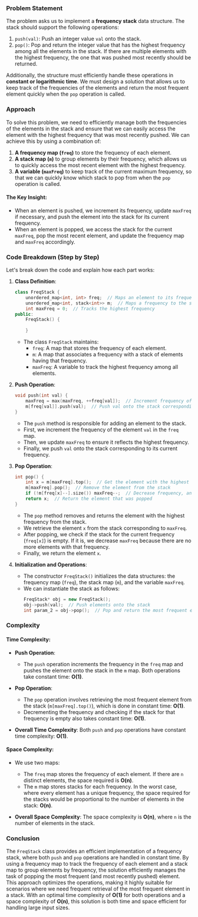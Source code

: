 ### Problem Statement

The problem asks us to implement a **frequency stack** data structure. The stack should support the following operations:
1. `push(val)`: Push an integer value `val` onto the stack.
2. `pop()`: Pop and return the integer value that has the highest frequency among all the elements in the stack. If there are multiple elements with the highest frequency, the one that was pushed most recently should be returned.
   
Additionally, the structure must efficiently handle these operations in **constant or logarithmic time**. We must design a solution that allows us to keep track of the frequencies of the elements and return the most frequent element quickly when the `pop` operation is called.

### Approach

To solve this problem, we need to efficiently manage both the frequencies of the elements in the stack and ensure that we can easily access the element with the highest frequency that was most recently pushed. We can achieve this by using a combination of:
1. **A frequency map (`freq`)** to store the frequency of each element.
2. **A stack map (`m`)** to group elements by their frequency, which allows us to quickly access the most recent element with the highest frequency.
3. **A variable (`maxFreq`)** to keep track of the current maximum frequency, so that we can quickly know which stack to pop from when the `pop` operation is called.

#### The Key Insight:
- When an element is pushed, we increment its frequency, update `maxFreq` if necessary, and push the element into the stack for its current frequency.
- When an element is popped, we access the stack for the current `maxFreq`, pop the most recent element, and update the frequency map and `maxFreq` accordingly.

### Code Breakdown (Step by Step)

Let's break down the code and explain how each part works:

1. **Class Definition**:
   ```cpp
   class FreqStack {
       unordered_map<int, int> freq;  // Maps an element to its frequency
       unordered_map<int, stack<int>> m;  // Maps a frequency to the stack of elements with that frequency
       int maxFreq = 0;  // Tracks the highest frequency
   public:
       FreqStack() {
           
       }
   ```

   - The class `FreqStack` maintains:
     - `freq`: A map that stores the frequency of each element.
     - `m`: A map that associates a frequency with a stack of elements having that frequency.
     - `maxFreq`: A variable to track the highest frequency among all elements.

2. **Push Operation**:
   ```cpp
   void push(int val) {
       maxFreq = max(maxFreq, ++freq[val]);  // Increment frequency of val, update maxFreq if needed
       m[freq[val]].push(val);  // Push val onto the stack corresponding to its frequency
   }
   ```
   - The `push` method is responsible for adding an element to the stack.
   - First, we increment the frequency of the element `val` in the `freq` map.
   - Then, we update `maxFreq` to ensure it reflects the highest frequency.
   - Finally, we push `val` onto the stack corresponding to its current frequency.

3. **Pop Operation**:
   ```cpp
   int pop() {
       int x = m[maxFreq].top();  // Get the element with the highest frequency
       m[maxFreq].pop();  // Remove the element from the stack
       if (!m[freq[x]--].size()) maxFreq--;  // Decrease frequency, and update maxFreq if the stack is empty
       return x;  // Return the element that was popped
   }
   ```

   - The `pop` method removes and returns the element with the highest frequency from the stack.
   - We retrieve the element `x` from the stack corresponding to `maxFreq`.
   - After popping, we check if the stack for the current frequency (`freq[x]`) is empty. If it is, we decrease `maxFreq` because there are no more elements with that frequency.
   - Finally, we return the element `x`.

4. **Initialization and Operations**:
   - The constructor `FreqStack()` initializes the data structures: the frequency map (`freq`), the stack map (`m`), and the variable `maxFreq`.
   - We can instantiate the stack as follows:
     ```cpp
     FreqStack* obj = new FreqStack();
     obj->push(val);  // Push elements onto the stack
     int param_2 = obj->pop();  // Pop and return the most frequent element
     ```

### Complexity

#### Time Complexity:
- **Push Operation**:
  - The `push` operation increments the frequency in the `freq` map and pushes the element onto the stack in the `m` map. Both operations take constant time: **O(1)**.
  
- **Pop Operation**:
  - The `pop` operation involves retrieving the most frequent element from the stack (`m[maxFreq].top()`), which is done in constant time: **O(1)**.
  - Decrementing the frequency and checking if the stack for that frequency is empty also takes constant time: **O(1)**.
  
- **Overall Time Complexity**: Both `push` and `pop` operations have constant time complexity: **O(1)**.

#### Space Complexity:
- We use two maps:
  - The `freq` map stores the frequency of each element. If there are `n` distinct elements, the space required is **O(n)**.
  - The `m` map stores stacks for each frequency. In the worst case, where every element has a unique frequency, the space required for the stacks would be proportional to the number of elements in the stack: **O(n)**.
  
- **Overall Space Complexity**: The space complexity is **O(n)**, where `n` is the number of elements in the stack.

### Conclusion

The `FreqStack` class provides an efficient implementation of a frequency stack, where both `push` and `pop` operations are handled in constant time. By using a frequency map to track the frequency of each element and a stack map to group elements by frequency, the solution efficiently manages the task of popping the most frequent (and most recently pushed) element. This approach optimizes the operations, making it highly suitable for scenarios where we need frequent retrieval of the most frequent element in a stack. With an optimal time complexity of **O(1)** for both operations and a space complexity of **O(n)**, this solution is both time and space efficient for handling large input sizes.